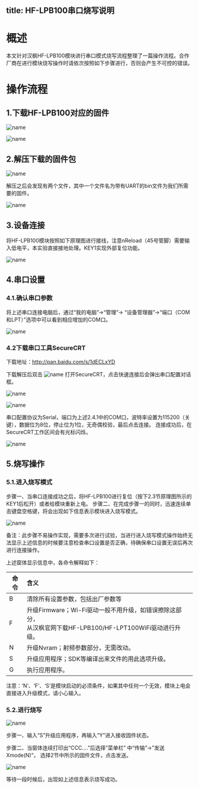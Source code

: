 title: HF-LPB100串口烧写说明
---
# 概述

本文针对汉枫HF-LPB100模块进行串口模式烧写流程整理了一篇操作流程。合作厂商在进行模块烧写操作时请依次按照如下步骤进行，否则会产生不可控的错误。

# 操作流程

## 1.下载HF-LPB100对应的固件
 
 ![name](/assets/zh-cn/deviceDev/debug/LPB100/1478077175722.png)
 
 ![name](/assets/zh-cn/deviceDev/debug/LPB100/1478077150728.png)

##  2.解压下载的固件包
 
  ![name](/assets/zh-cn/deviceDev/debug/LPB100/1478077203909.png)
 
解压之后会发现有两个文件，其中一个文件名为带有UART的bin文件为我们所需要的固件。

 ![name](/assets/zh-cn/deviceDev/debug/LPB100/1478077302828.png)

## 3.设备连接

将HF-LPB100模块按照如下原理图进行接线，注意nReload（45号管脚）需要输入低电平，本实验直接接地处理。KEY1实现外部复位功能。
 
  ![name](/assets/zh-cn/deviceDev/debug/LPB100/1478077343754.png)

## 4.串口设置

### 4.1.确认串口参数

将上述串口连接电脑后，通过“我的电脑”->“管理”-> “设备管理器”->“端口（COM 和LPT）”选项中可以看到相应增加的COM口。
 
 ![name](/assets/zh-cn/deviceDev/debug/LPB100/1478077440542.png)

### 4.2下载串口工具SecureCRT

下载地址：http://pan.baidu.com/s/1dECLxYD

下载解压后双击 ![name](/assets/zh-cn/deviceDev/debug/LPB100/1478077477009.png)
打开SecureCRT，点击快速连接后会弹出串口配置对话框。

 ![name](/assets/zh-cn/deviceDev/debug/LPB100/1478077505370.png)

 ![name](/assets/zh-cn/deviceDev/debug/LPB100/1478077527730.png)

串口配置协议为Serial，端口为上述2.4.1中的COM口，波特率设置为115200（关键），数据位为8位，停止位为1位，无奇偶校验，最后点击连接。
连接成功后，在SecureCRT工作区间会有光标闪烁。

 ![name](/assets/zh-cn/deviceDev/debug/LPB100/1478077592325.png)

##  5.烧写操作

### 5.1.进入烧写模式

步骤一、当串口连接成功之后，将HF-LPB100进行复位（按下2.3节原理图所示的KEY1后松开）或者给模块重新上电。
 步骤二、在完成步骤一的同时，迅速连续单击键盘空格键，将会出现如下信息表示模块进入烧写模式。 
 
  ![name](/assets/zh-cn/deviceDev/debug/LPB100/1478077629762.png)

备注：此步骤不易操作实现，需要多次进行试验，当进行进入烧写模式操作始终无法显示上述信息的时候要注意检查串口设置是否正确，待确保串口设置无误后再次进行连接操作。

上述窗体显示信息中，各命令解释如下： 


|命令|含义|
|-----|:-------------|
|B|清除所有设置参数，包括出厂参数等|
|F|升级Firmware；Wi-Fi驱动一般不用升级，如错误擦除这部分，<br />从汉枫官网下载HF-LPB100/HF-LPT100WiFi驱动进行升级。|
|N|升级Nvram；射频参数部分，无需改动。|
|S| 升级应用程序；SDK等编译出来文件的用此选项升级。|
|G|执行应用程序。|


注意：‘N’、‘F’、‘S’是模块启动的必须条件，如果其中任何一个无效，模块上电会直接进入升级模式，请小心输入。

### 5.2.进行烧写

 ![name](/assets/zh-cn/deviceDev/debug/LPB100/1478077792146.png)

步骤一、输入“S”升级应用程序，再输入“Y”进入接收固件状态。
 
步骤二、当窗体连续打印出“CCC….”后选择”菜单栏” 中“传输”->”发送Xmode(N)”， 选择2节中所示的固件文件，点击发送。

  ![name](/assets/zh-cn/deviceDev/debug/LPB100/1478077804547.png)

等待一段时候后，出现如上述信息表示烧写成功。
